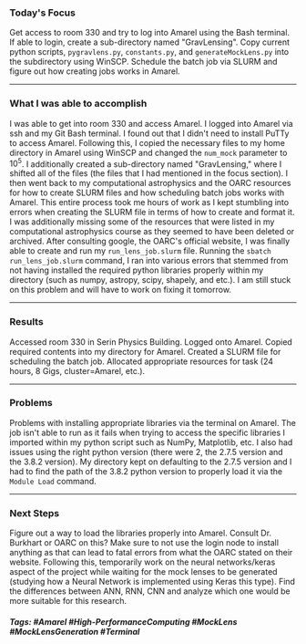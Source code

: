 ### Today's Focus

Get access to room 330 and try to log into Amarel using the Bash terminal. If able to login, create a sub-directory named "GravLensing". Copy current python scripts, ```pygravlens.py```, ```constants.py```, and ```generateMockLens.py``` into the subdirectory using WinSCP. Schedule the batch job via SLURM and figure out how creating jobs works in Amarel. 
***
### What I was able to accomplish

I was able to get into room 330 and access Amarel. I logged into Amarel via ssh and my Git Bash terminal. I found out that I didn't need to install PuTTy to access Amarel. Following this, I copied the necessary files to my home directory in Amarel using WinSCP and changed the ```num_mock``` parameter to $10^5$. I additionally created a sub-directory named "GravLensing," where I shifted all of the files (the files that I had mentioned in the focus section). I then went back to my computational astrophysics and the OARC resources for how to create SLURM files and how scheduling batch jobs works with Amarel. This entire process took me hours of work as I kept stumbling into errors when creating the SLURM file in terms of how to create and format it. I was additionally missing some  of the resources that were listed in my computational astrophysics course as they seemed to have been deleted or archived. After consulting google, the OARC's official website, I was finally able to  create and run my ```run_lens_job.slurm``` file. Running the ```sbatch run_lens_job.slurm``` command, I ran into various errors that stemmed from not having installed the required python libraries properly within my directory (such as numpy, astropy, scipy, shapely, and etc.). I am still stuck on this problem and will have to work on fixing it tomorrow.
***
### Results

Accessed room 330 in Serin Physics Building. Logged onto Amarel. Copied required contents into my directory for Amarel. Created a SLURM file for scheduling the batch job. Allocated appropriate resources for task (24 hours, 8 Gigs, cluster=Amarel, etc.). 
***
### Problems

Problems with installing appropriate libraries via the terminal on Amarel. The job isn't able to run as it fails when trying to access the specific libraries I imported within my python script such as NumPy, Matplotlib, etc. I also had issues using the right python version (there were 2, the 2.7.5 version and the 3.8.2 version). My directory kept on defaulting to the 2.7.5 version and I had to find the path of the 3.8.2 python version to properly load it via the ```Module Load``` command.
***
### Next Steps

Figure out a way to load the libraries properly into Amarel. Consult Dr. Burkhart or OARC on this? Make sure to not use the login node to install anything as that can lead to fatal errors from what the OARC stated on their website. Following this, temporarily work on the neural networks/keras aspect of the project while waiting for the mock lenses to be generated  (studying how a Neural Network is implemented using Keras this type). Find the differences between ANN, RNN, CNN and analyze which one would be more suitable for this research.

##### Tags: #Amarel #High-PerformanceComputing #MockLens #MockLensGeneration #Terminal 




